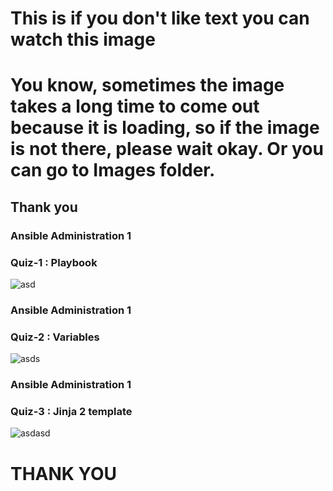 # This is if you don't like text you can watch this image

# You know, sometimes the image takes a long time to come out because it is loading, so if the image is not there, please wait okay. Or you can go to Images folder.

## Thank you

### Ansible Administration 1

### Quiz-1 : Playbook

![asd](https://github.com/slayerx-ekx/Linux-Ansible/assets/155826497/f46fd59e-2629-4533-8910-91e3f2ed6478)

### Ansible Administration 1

### Quiz-2 : Variables

![asds](https://github.com/slayerx-ekx/Linux-Ansible/assets/155826497/a921df24-9fa1-4961-a922-bc4a2d37e6f3)

### Ansible Administration 1

### Quiz-3 : Jinja 2 template

![asdasd](https://github.com/slayerx-ekx/Linux-Ansible/assets/155826497/ca95974b-7a1b-489c-9d37-c516822c82a1)

# THANK YOU


